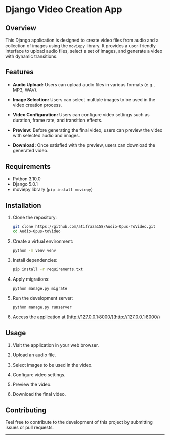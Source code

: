 # Django Video Creation App

## Overview

This Django application is designed to create video files from audio and a collection of images using the `moviepy` library. It provides a user-friendly interface to upload audio files, select a set of images, and generate a video with dynamic transitions.

## Features

- **Audio Upload:** Users can upload audio files in various formats (e.g., MP3, WAV).
  
- **Image Selection:** Users can select multiple images to be used in the video creation process.

- **Video Configuration:** Users can configure video settings such as duration, frame rate, and transition effects.

- **Preview:** Before generating the final video, users can preview the video with selected audio and images.

- **Download:** Once satisfied with the preview, users can download the generated video.

## Requirements

- Python 3.10.0
- Django 5.0.1
- moviepy library (`pip install moviepy`)

## Installation

1. Clone the repository:

   ```bash
   git clone https://github.com/atifraza158/Audio-Opus-ToVideo.git
   cd Audio-Opus-toVideo
   ```

2. Create a virtual environment:

   ```bash
   python -m venv venv
   ```

4. Install dependencies:

   ```bash
   pip install -r requirements.txt
   ```

5. Apply migrations:

   ```bash
   python manage.py migrate
   ```

6. Run the development server:

   ```bash
   python manage.py runserver
   ```

7. Access the application at [http://127.0.0.1:8000/](http://127.0.0.1:8000/)

## Usage

1. Visit the application in your web browser.

2. Upload an audio file.

3. Select images to be used in the video.

4. Configure video settings.

5. Preview the video.

6. Download the final video.

## Contributing

Feel free to contribute to the development of this project by submitting issues or pull requests.


---
